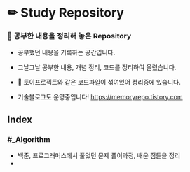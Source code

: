 <h1>✏ Study Repository</h1>

<h3>📃 공부한 내용을 정리해 놓은 Repository</h3>
  
  - 공부했던 내용을 기록하는 공간입니다.
  
  -  그날그날 공부한 내용, 개념 정리, 코드를 정리하여 올렸습니다.
  
  - 🔧 토이프로젝트와 같은 코드파일이 섞여있어 정리중에 있습니다. 
  
  - 기술블로그도 운영중입니다! https://memoryrepo.tistory.com
  
 
## Index

### #_Algorithm
   - 백준, 프로그래머스에서 풀었던 문제 풀이과정, 배운 점들을 정리
   - 




